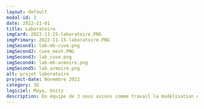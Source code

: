 ```yaml
---
layout: default
modal-id: 2
date: 2022-11-01
title: Laboratoire
imgCard: 2022-11-15-laboratoire.PNG
imgPrimary: 2022-11-15-laboratoire.PNG
imgSecond1: lab-mb-cuve.png
imgSecond2: cuve_mesh.PNG
imgSecond3: lab_cuve.png
imgSecond4: lab-mb-armoire.png
imgSecond5: lab_armoire.png
alt: projet laboratoire
project-date: Novembre 2022
category: 3D
logiciel: Maya, Unity
description: En équipe de 3 nous avions comme travail la modélisation d'une scène de notre choix. Nous avons eu l'idée d'un laboratoire moderne et futuriste comme nous étions tous les 3 fans de science-fiction. Dans mon cas je me suis chargé de la modélisation du bâtiment, de la cuve de cryogénisation et de l'armoire. Je me suis également occuper des objets à l'intérieur de l'armoire a l'exception du microscope qui a été faits par l'un de mes collègues. Tous les modèles ont été créé dans Maya et la scène à être assemblé dans Unity.
---
```

